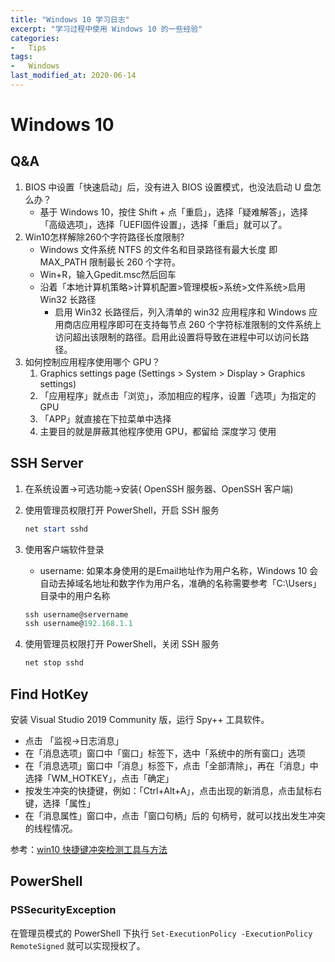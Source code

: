 ```yaml
---
title: "Windows 10 学习日志"
excerpt: "学习过程中使用 Windows 10 的一些经验"
categories:
-   Tips
tags:
-   Windows
last_modified_at: 2020-06-14
---
```


# Windows 10

## Q&A

1.  BIOS 中设置「快速启动」后，没有进入 BIOS 设置模式，也没法启动 U 盘怎么办？
    -   基于 Windows 10，按住 Shift + 点「重启」，选择「疑难解答」，选择「高级选项」，选择「UEFI固件设置」，选择「重启」就可以了。
2.  Win10怎样解除260个字符路径长度限制?
    -   Windows 文件系统 NTFS 的文件名和目录路径有最大长度 即 MAX_PATH 限制最长 260 个字符。
    -   Win+R，输入Gpedit.msc然后回车
    -   沿着「本地计算机策略>计算机配置>管理模板>系统>文件系统>启用 Win32 长路径
        -   启用 Win32 长路径后，列入清单的 win32 应用程序和 Windows 应用商店应用程序即可在支持每节点 260 个字符标准限制的文件系统上访问超出该限制的路径。启用此设置将导致在进程中可以访问长路径。
3.  如何控制应用程序使用哪个 GPU？
    1.  Graphics settings page (Settings > System > Display > Graphics settings)
    2.  「应用程序」就点击「浏览」，添加相应的程序，设置「选项」为指定的GPU
    3.  「APP」就直接在下拉菜单中选择
    4.  主要目的就是屏蔽其他程序使用 GPU，都留给 深度学习 使用

## SSH Server

1.  在系统设置→可选功能→安装( OpenSSH 服务器、OpenSSH 客户端)

2.  使用管理员权限打开 PowerShell，开启 SSH 服务

    ```powershell
    net start sshd
    ```

3.  使用客户端软件登录

    -   username: 如果本身使用的是Email地址作为用户名称，Windows 10 会自动去掉域名地址和数字作为用户名，准确的名称需要参考「C:\\Users」目录中的用户名称

    ```powershell
    ssh username@servername
    ssh username@192.168.1.1
    ```

4.  使用管理员权限打开 PowerShell，关闭 SSH 服务

    ```powershell
    net stop sshd
    ```

## Find HotKey

安装 Visual Studio 2019 Community 版，运行 Spy++ 工具软件。

-   点击 「监视→日志消息」
-   在「消息选项」窗口中「窗口」标签下，选中「系统中的所有窗口」选项
-   在「消息选项」窗口中「消息」标签下，点击「全部清除」，再在「消息」中选择「WM_HOTKEY」，点击「确定」
-   按发生冲突的快捷键，例如：「Ctrl+Alt+A」，点击出现的新消息，点击鼠标右键，选择「属性」
-   在「消息属性」窗口中，点击「窗口句柄」后的 句柄号，就可以找出发生冲突的线程情况。

参考：[win10 快捷键冲突检测工具与方法](https://blog.csdn.net/zw521cx/article/details/102665663?utm_medium=distribute.pc_relevant_t0.none-task-blog-BlogCommendFromMachineLearnPai2-1.nonecase&depth_1-utm_source=distribute.pc_relevant_t0.none-task-blog-BlogCommendFromMachineLearnPai2-1.nonecase)

## PowerShell

### PSSecurityException

在管理员模式的 PowerShell 下执行 `Set-ExecutionPolicy -ExecutionPolicy RemoteSigned` 就可以实现授权了。